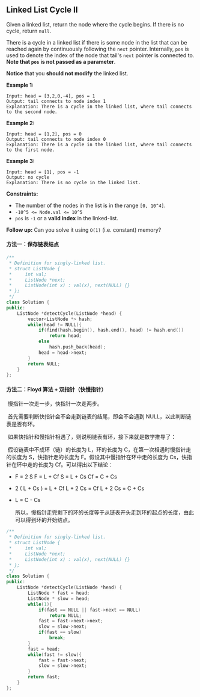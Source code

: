 ## Linked List Cycle II

Given a linked list, return the node where the cycle begins. If there is no cycle, return `null`.

There is a cycle in a linked list if there is some node in the list that can be reached again by continuously following the `next` pointer. Internally, `pos` is used to denote the index of the node that tail's `next` pointer is connected to. **Note that `pos` is not passed as a parameter**.

**Notice** that you **should not modify** the linked list.

**Example 1:**

```
Input: head = [3,2,0,-4], pos = 1
Output: tail connects to node index 1
Explanation: There is a cycle in the linked list, where tail connects to the second node.
```

**Example 2:**

```
Input: head = [1,2], pos = 0
Output: tail connects to node index 0
Explanation: There is a cycle in the linked list, where tail connects to the first node.
```

**Example 3:**

```
Input: head = [1], pos = -1
Output: no cycle
Explanation: There is no cycle in the linked list.
```

**Constraints:**

- The number of the nodes in the list is in the range `[0, 10^4]`.
- `-10^5 <= Node.val <= 10^5`
- `pos` is `-1` or a **valid index** in the linked-list.

**Follow up:** Can you solve it using `O(1)` (i.e. constant) memory?

#### 方法一：保存链表结点

```c++
/**
 * Definition for singly-linked list.
 * struct ListNode {
 *     int val;
 *     ListNode *next;
 *     ListNode(int x) : val(x), next(NULL) {}
 * };
 */
class Solution {
public:
    ListNode *detectCycle(ListNode *head) {
        vector<ListNode *> hash;
        while(head != NULL){
            if(find(hash.begin(), hash.end(), head) != hash.end())
                return head;
            else
                hash.push_back(head);
            head = head->next;
        }
        return NULL;
    }
};
```

#### 方法二：Floyd 算法 + 双指针（快慢指针）

​		慢指针一次走一步，快指针一次走两步。

​		首先需要判断快指针会不会走到链表的结尾，即会不会遇到 NULL，以此判断链表是否有环。

​		如果快指针和慢指针相遇了，则说明链表有环，接下来就是数学推导了：

​		假设链表中不成环（链）的长度为 L，环的长度为 C，在第一次相遇时慢指针走的长度为 S，快指针走的长度为 F。假设其中慢指针在环中走的长度为 Cs，快指针在环中走的长度为 Cf。可以得出以下结论：

- F = 2 S            F = L + Cf            S = L + Cs            Cf = C + Cs

- 2 ( L + Cs ) = L + Cf            L + 2 Cs = Cf            L + 2 Cs = C + Cs

- L = C - Cs

  所以，慢指针走完剩下的环的长度等于从链表开头走到环的起点的长度，由此可以得到环的开始结点。

```c++
/**
 * Definition for singly-linked list.
 * struct ListNode {
 *     int val;
 *     ListNode *next;
 *     ListNode(int x) : val(x), next(NULL) {}
 * };
 */
class Solution {
public:
    ListNode *detectCycle(ListNode *head) {
        ListNode * fast = head;
        ListNode * slow = head;
        while(1){
            if(fast == NULL || fast->next == NULL)
                return NULL;
            fast = fast->next->next;
            slow = slow->next;
            if(fast == slow)
                break;
        }
        fast = head;
        while(fast != slow){
            fast = fast->next;
            slow = slow->next;
        }
        return fast;
    }
};
```

